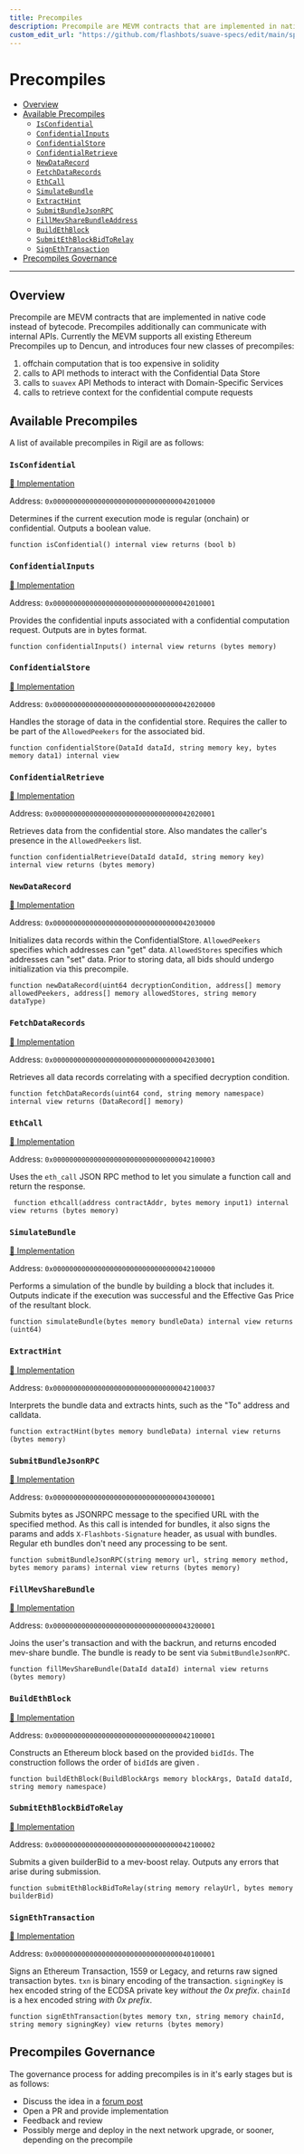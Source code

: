 ```yaml
---
title: Precompiles
description: Precompile are MEVM contracts that are implemented in native code instead of bytecode.
custom_edit_url: "https://github.com/flashbots/suave-specs/edit/main/specs/rigil/precompiles.md"
---
```


<div className="hide-in-docs">

<!-- omit from toc -->
# Precompiles

<!-- TOC -->

- [Overview](#overview)
- [Available Precompiles](#available-precompiles)
  - [`IsConfidential`](#isconfidential)
  - [`ConfidentialInputs`](#confidentialinputs)
  - [`ConfidentialStore`](#confidentialstore)
  - [`ConfidentialRetrieve`](#confidentialretrieve)
  - [`NewDataRecord`](#newdatarecord)
  - [`FetchDataRecords`](#fetchdatarecords)
  - [`EthCall`](#ethcall)
  - [`SimulateBundle`](#simulatebundle)
  - [`ExtractHint`](#extracthint)
  - [`SubmitBundleJsonRPC`](#submitbundlejsonrpc)
  - [`FillMevShareBundleAddress`](#fillmevsharebundleaddress)
  - [`BuildEthBlock`](#buildethblock)
  - [`SubmitEthBlockBidToRelay`](#submitethblockbidtorelay)
  - [`SignEthTransaction`](#signethtransaction)
- [Precompiles Governance](#precompiles-governance)

<!-- /TOC -->

---

## Overview

</div>

Precompile are MEVM contracts that are implemented in native code instead of bytecode. Precompiles additionally can communicate with internal APIs. Currently the MEVM supports all existing Ethereum Precompiles up to Dencun, and introduces four new classes of precompiles:

1. offchain computation that is too expensive in solidity
2. calls to API methods to interact with the Confidential Data Store
3. calls to `suavex` API Methods to interact with Domain-Specific Services
4. calls to retrieve context for the confidential compute requests

## Available Precompiles

A list of available precompiles in Rigil are as follows:

### `IsConfidential`

[🔗 Implementation](https://github.com/flashbots/suave-geth/blob/b328d64689930a40eae0a6e834805f3feab6b58f/core/vm/contracts_suave.go#L43)

Address: `0x0000000000000000000000000000000042010000`


Determines if the current execution mode is regular (onchain) or confidential. Outputs a boolean value.

```solidity
function isConfidential() internal view returns (bool b)
```

### `ConfidentialInputs`

[🔗 Implementation](https://github.com/flashbots/suave-geth/blob/b328d64689930a40eae0a6e834805f3feab6b58f/core/vm/contracts_suave.go#L77)

Address: `0x0000000000000000000000000000000042010001`

Provides the confidential inputs associated with a confidential computation request. Outputs are in bytes format.

```solidity
function confidentialInputs() internal view returns (bytes memory)
```

### `ConfidentialStore`

[🔗 Implementation](https://github.com/flashbots/suave-geth/blob/b328d64689930a40eae0a6e834805f3feab6b58f/core/vm/contracts_suave.go#L121)

Address: `0x0000000000000000000000000000000042020000`

Handles the storage of data in the confidential store. Requires the caller to be part of the `AllowedPeekers` for the associated bid.

```solidity
function confidentialStore(DataId dataId, string memory key, bytes memory data1) internal view
```

### `ConfidentialRetrieve`

[🔗 Implementation](https://github.com/flashbots/suave-geth/blob/b328d64689930a40eae0a6e834805f3feab6b58f/core/vm/contracts_suave.go#L176)

Address: `0x0000000000000000000000000000000042020001`

Retrieves data from the confidential store. Also mandates the caller's presence in the `AllowedPeekers` list.

```solidity
function confidentialRetrieve(DataId dataId, string memory key) internal view returns (bytes memory)
```

### `NewDataRecord`

[🔗 Implementation](https://github.com/flashbots/suave-geth/blob/b328d64689930a40eae0a6e834805f3feab6b58f/core/vm/contracts_suave.go#L237)

Address: `0x0000000000000000000000000000000042030000`

Initializes data records within the ConfidentialStore. `AllowedPeekers` specifies which addresses can "get" data. `AllowedStores` specifies which addresses can "set" data. Prior to storing data, all bids should undergo initialization via this precompile.

```solidity
function newDataRecord(uint64 decryptionCondition, address[] memory allowedPeekers, address[] memory allowedStores, string memory dataType)
```

### `FetchDataRecords`

[🔗 Implementation](https://github.com/flashbots/suave-geth/blob/b328d64689930a40eae0a6e834805f3feab6b58f/core/vm/contracts_suave.go#L291)

Address: `0x0000000000000000000000000000000042030001`

Retrieves all data records correlating with a specified decryption condition.

```solidity
function fetchDataRecords(uint64 cond, string memory namespace) internal view returns (DataRecord[] memory)
```

### `EthCall`

[🔗 Implementation](https://github.com/flashbots/suave-geth/blob/b328d64689930a40eae0a6e834805f3feab6b58f/core/vm/contracts_suave_eth.go#L193)

Address: `0x0000000000000000000000000000000042100003`

Uses the `eth_call` JSON RPC method to let you simulate a function call and return the response.

```solidity
 function ethcall(address contractAddr, bytes memory input1) internal view returns (bytes memory)
```

### `SimulateBundle`

[🔗 Implementation](https://github.com/flashbots/suave-geth/blob/b328d64689930a40eae0a6e834805f3feab6b58f/core/vm/contracts_suave_eth.go#L115)

Address: `0x0000000000000000000000000000000042100000`

Performs a simulation of the bundle by building a block that includes it. Outputs indicate if the execution was successful and the Effective Gas Price of the resultant block.

```solidity
function simulateBundle(bytes memory bundleData) internal view returns (uint64)
```

### `ExtractHint`

[🔗 Implementation](https://github.com/flashbots/suave-geth/blob/b328d64689930a40eae0a6e834805f3feab6b58f/core/vm/contracts_suave_eth.go#L159)

Address: `0x0000000000000000000000000000000042100037`

Interprets the bundle data and extracts hints, such as the "To" address and calldata.

```solidity
function extractHint(bytes memory bundleData) internal view returns (bytes memory)
```

### `SubmitBundleJsonRPC`

[🔗 Implementation](https://github.com/flashbots/suave-geth/blob/b328d64689930a40eae0a6e834805f3feab6b58f/core/vm/contracts_suave_eth.go#L547)

Address: `0x0000000000000000000000000000000043000001`

Submits bytes as JSONRPC message to the specified URL with the specified method. As this call is intended for bundles, it also signs the params and adds `X-Flashbots-Signature` header, as usual with bundles.
Regular eth bundles don't need any processing to be sent.

```solidity
function submitBundleJsonRPC(string memory url, string memory method, bytes memory params) internal view returns (bytes memory)
```

### `FillMevShareBundle`

[🔗 Implementation](https://github.com/flashbots/suave-geth/blob/b328d64689930a40eae0a6e834805f3feab6b58f/core/vm/contracts_suave_eth.go#L613)

Address: `0x0000000000000000000000000000000043200001`

Joins the user's transaction and with the backrun, and returns encoded mev-share bundle. The bundle is ready to be sent via `SubmitBundleJsonRPC`.

```solidity
function fillMevShareBundle(DataId dataId) internal view returns (bytes memory)
```

### `BuildEthBlock`

[🔗 Implementation](https://github.com/flashbots/suave-geth/blob/b328d64689930a40eae0a6e834805f3feab6b58f/core/vm/contracts_suave_eth.go#L267)

Address: `0x0000000000000000000000000000000042100001`

Constructs an Ethereum block based on the provided `bidIds`. The construction follows the order of `bidId`s are given .

```solidity
function buildEthBlock(BuildBlockArgs memory blockArgs, DataId dataId, string memory namespace)
```

### `SubmitEthBlockBidToRelay`

[🔗 Implementation](https://github.com/flashbots/suave-geth/blob/b328d64689930a40eae0a6e834805f3feab6b58f/core/vm/contracts_suave_eth.go#L456)

Address: `0x0000000000000000000000000000000042100002`

Submits a given builderBid to a mev-boost relay. Outputs any errors that arise during submission.

```solidity
function submitEthBlockBidToRelay(string memory relayUrl, bytes memory builderBid)
```

### `SignEthTransaction`

[🔗 Implementation](https://github.com/flashbots/suave-geth/blob/b328d64689930a40eae0a6e834805f3feab6b58f/core/vm/contracts_suave_eth.go#L62)

Address: `0x0000000000000000000000000000000040100001`

Signs an Ethereum Transaction, 1559 or Legacy, and returns raw signed transaction bytes. `txn` is binary encoding of the transaction. `signingKey` is hex encoded string of the ECDSA private key *without the 0x prefix*. `chainId` is a hex encoded string *with 0x prefix*.

```solidity
function signEthTransaction(bytes memory txn, string memory chainId, string memory signingKey) view returns (bytes memory)
```

## Precompiles Governance

The governance process for adding precompiles is in it's early stages but is as follows:
- Discuss the idea in a [forum post](https://collective.flashbots.net/)
- Open a PR and provide implementation
- Feedback and review
- Possibly merge and deploy in the next network upgrade, or sooner, depending on the precompile
